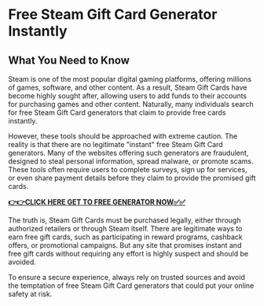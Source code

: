 # Free Steam Gift Card Generator Instantly 

## What You Need to Know

Steam is one of the most popular digital gaming platforms, offering millions of games, software, and other content. As a result, Steam Gift Cards have become highly sought after, allowing users to add funds to their accounts for purchasing games and other content. Naturally, many individuals search for free Steam Gift Card generators that claim to provide free cards instantly.

However, these tools should be approached with extreme caution. The reality is that there are no legitimate "instant" free Steam Gift Card generators. Many of the websites offering such generators are fraudulent, designed to steal personal information, spread malware, or promote scams. These tools often require users to complete surveys, sign up for services, or even share payment details before they claim to provide the promised gift cards.

[**👉👉CLICK HERE GET TO FREE GENERATOR NOW✅✅**](https://free-tools.raj-solution.com/958f890)

The truth is, Steam Gift Cards must be purchased legally, either through authorized retailers or through Steam itself. There are legitimate ways to earn free gift cards, such as participating in reward programs, cashback offers, or promotional campaigns. But any site that promises instant and free gift cards without requiring any effort is highly suspect and should be avoided.

To ensure a secure experience, always rely on trusted sources and avoid the temptation of free Steam Gift Card generators that could put your online safety at risk.
